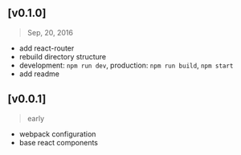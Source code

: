 ## [v0.1.0]
> Sep, 20, 2016

- add react-router
- rebuild directory structure
- development: `npm run dev`, production: `npm run build`, `npm start`
- add readme

## [v0.0.1]
> early

- webpack configuration
- base react components